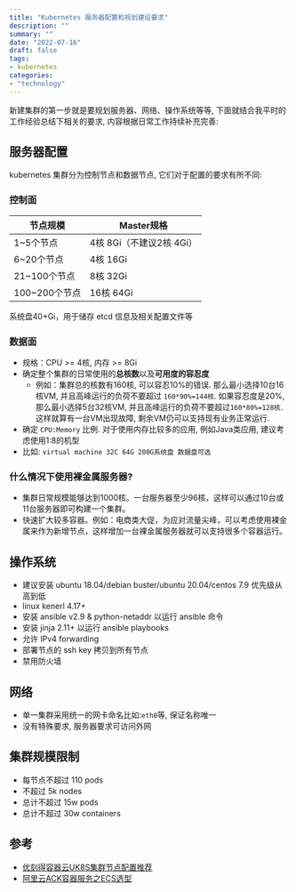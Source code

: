 ```yaml
---
title: "Kubernetes 服务器配置和规划建设要求"
description: ""
summary: ""
date: "2022-07-16"
draft: false
tags:
- kubernetes
categories:
- "technology"
---
```


新建集群的第一步就是要规划服务器、网络、操作系统等等, 下面就结合我平时的工作经验总结下相关的要求, 内容根据日常工作持续补充完善:

## 服务器配置

kubernetes 集群分为控制节点和数据节点, 它们对于配置的要求有所不同:

### 控制面

|节点规模|Master规格|
|-|-|
|1~5个节点|4核 8Gi（不建议2核 4Gi）|
|6~20个节点|	4核 16Gi|
|21~100个节点|8核 32Gi|
|100~200个节点|16核 64Gi|

系统盘40+Gi，用于储存 etcd 信息及相关配置文件等

### 数据面

- 规格：CPU >= 4核, 内存 >= 8Gi
- 确定整个集群的日常使用的**总核数**以及**可用度的容忍度**
  - 例如：集群总的核数有160核, 可以容忍10%的错误. 那么最小选择10台16核VM, 并且高峰运行的负荷不要超过 `160*90%=144核`. 如果容忍度是20%, 那么最小选择5台32核VM, 并且高峰运行的负荷不要超过`160*80%=128核`. 这样就算有一台VM出现故障, 剩余VM仍可以支持现有业务正常运行.
- 确定 `CPU:Memory` 比例. 对于使用内存比较多的应用, 例如Java类应用, 建议考虑使用1:8的机型
- 比如: `virtual machine 32C 64G 200G系统盘 数据盘可选`

### 什么情况下使用裸金属服务器?

- 集群日常规模能够达到1000核。一台服务器至少96核，这样可以通过10台或11台服务器即可构建一个集群。
- 快速扩大较多容器。例如：电商类大促，为应对流量尖峰，可以考虑使用裸金属来作为新增节点，这样增加一台裸金属服务器就可以支持很多个容器运行。

## 操作系统

- 建议安装 ubuntu 18.04/debian buster/ubuntu 20.04/centos 7.9 优先级从高到低
- linux kenerl 4.17+
- 安装 ansible v2.9 & python-netaddr 以运行 ansible 命令
- 安装 jinja 2.11+ 以运行 ansible playbooks
- 允许 IPv4 forwarding
- 部署节点的 ssh key 拷贝到所有节点
- 禁用防火墙

## 网络

- 单一集群采用统一的网卡命名比如:`eth0`等, 保证名称唯一
- 没有特殊要求, 服务器要求可访问外网

## 集群规模限制

- 每节点不超过 110 pods
- 不超过 5k nodes
- 总计不超过 15w pods
- 总计不超过 30w containers

## 参考

- [优刻得容器云UK8S集群节点配置推荐](https://docs.ucloud.cn/uk8s/introduction/node_requirements)
- [阿里云ACK容器服务之ECS选型](https://help.aliyun.com/document_detail/98886.html)